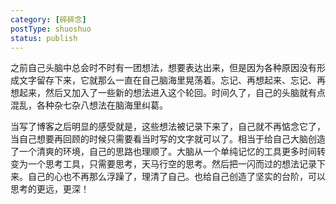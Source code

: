 ```yaml
---
category: [碎碎念]
postType: shuoshuo
status: publish
---
```


之前自己头脑中总会时不时有一团想法，想要表达出来，但是因为各种原因没有形成文字留存下来，它就那么一直在自己脑海里晃荡着。忘记、再想起来、忘记、再想起来，然后又加入了一些新的想法进入这个轮回。时间久了，自己的头脑就有点混乱，各种杂七杂八想法在脑海里纠葛。

当写了博客之后明显的感受就是，这些想法被记录下来了，自己就不再惦念它了，当自己想要再回顾的时候只需要看当时写的文字就可以了。相当于给自己大脑创造了一个清爽的环境，自己的思路也理顺了。大脑从一个单纯记忆的工具更多时间转变为一个思考工具，只需要思考，天马行空的思考。然后把一闪而过的想法记录下来。自己的心也不再那么浮躁了，理清了自己。也给自己创造了坚实的台阶，可以思考的更远，更深！